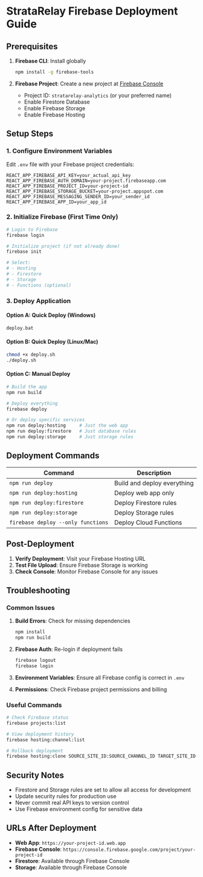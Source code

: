 # StrataRelay Firebase Deployment Guide

## Prerequisites

1. **Firebase CLI**: Install globally
   ```bash
   npm install -g firebase-tools
   ```

2. **Firebase Project**: Create a new project at [Firebase Console](https://console.firebase.google.com)
   - Project ID: `stratarelay-analytics` (or your preferred name)
   - Enable Firestore Database
   - Enable Firebase Storage
   - Enable Firebase Hosting

## Setup Steps

### 1. Configure Environment Variables

Edit `.env` file with your Firebase project credentials:

```env
REACT_APP_FIREBASE_API_KEY=your_actual_api_key
REACT_APP_FIREBASE_AUTH_DOMAIN=your-project.firebaseapp.com
REACT_APP_FIREBASE_PROJECT_ID=your-project-id
REACT_APP_FIREBASE_STORAGE_BUCKET=your-project.appspot.com
REACT_APP_FIREBASE_MESSAGING_SENDER_ID=your_sender_id
REACT_APP_FIREBASE_APP_ID=your_app_id
```

### 2. Initialize Firebase (First Time Only)

```bash
# Login to Firebase
firebase login

# Initialize project (if not already done)
firebase init

# Select:
# - Hosting
# - Firestore
# - Storage
# - Functions (optional)
```

### 3. Deploy Application

#### Option A: Quick Deploy (Windows)
```bash
deploy.bat
```

#### Option B: Quick Deploy (Linux/Mac)
```bash
chmod +x deploy.sh
./deploy.sh
```

#### Option C: Manual Deploy
```bash
# Build the app
npm run build

# Deploy everything
firebase deploy

# Or deploy specific services
npm run deploy:hosting     # Just the web app
npm run deploy:firestore   # Just database rules
npm run deploy:storage     # Just storage rules
```

## Deployment Commands

| Command | Description |
|---------|-------------|
| `npm run deploy` | Build and deploy everything |
| `npm run deploy:hosting` | Deploy web app only |
| `npm run deploy:firestore` | Deploy Firestore rules |
| `npm run deploy:storage` | Deploy Storage rules |
| `firebase deploy --only functions` | Deploy Cloud Functions |

## Post-Deployment

1. **Verify Deployment**: Visit your Firebase Hosting URL
2. **Test File Upload**: Ensure Firebase Storage is working
3. **Check Console**: Monitor Firebase Console for any issues

## Troubleshooting

### Common Issues

1. **Build Errors**: Check for missing dependencies
   ```bash
   npm install
   npm run build
   ```

2. **Firebase Auth**: Re-login if deployment fails
   ```bash
   firebase logout
   firebase login
   ```

3. **Environment Variables**: Ensure all Firebase config is correct in `.env`

4. **Permissions**: Check Firebase project permissions and billing

### Useful Commands

```bash
# Check Firebase status
firebase projects:list

# View deployment history
firebase hosting:channel:list

# Rollback deployment
firebase hosting:clone SOURCE_SITE_ID:SOURCE_CHANNEL_ID TARGET_SITE_ID:TARGET_CHANNEL_ID
```

## Security Notes

- Firestore and Storage rules are set to allow all access for development
- Update security rules for production use
- Never commit real API keys to version control
- Use Firebase environment config for sensitive data

## URLs After Deployment

- **Web App**: `https://your-project-id.web.app`
- **Firebase Console**: `https://console.firebase.google.com/project/your-project-id`
- **Firestore**: Available through Firebase Console
- **Storage**: Available through Firebase Console